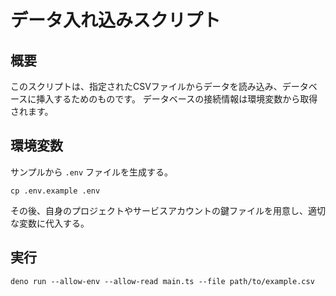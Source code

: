 # データ入れ込みスクリプト

## 概要

このスクリプトは、指定されたCSVファイルからデータを読み込み、データベースに挿入するためのものです。
データベースの接続情報は環境変数から取得されます。

## 環境変数

サンプルから `.env` ファイルを生成する。

```shell
cp .env.example .env
```

その後、自身のプロジェクトやサービスアカウントの鍵ファイルを用意し、適切な変数に代入する。

## 実行

```shell
deno run --allow-env --allow-read main.ts --file path/to/example.csv
```

